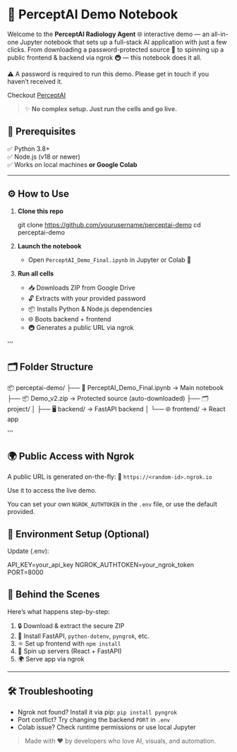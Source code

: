# 🚀 PerceptAI Demo Notebook

Welcome to the **PerceptAI Radiology Agent** 🌐 interactive demo — an all-in-one Jupyter notebook that sets up a full-stack AI application with just a few clicks. From downloading a password-protected source 🔐 to spinning up a public frontend & backend via ngrok 🚇 — this notebook does it all.

⚠️ A password is required to run this demo. Please get in touch if you haven’t received it.

Checkout [PerceptAI](https://victorious-meadow-054677210.6.azurestaticapps.net/)

> ✨ **No complex setup. Just run the cells and go live.**


## 🧰 Prerequisites

✅ Python 3.8+  
✅ Node.js (v18 or newer)  
✅ Works on local machines **or Google Colab**

---

## ⚙️ How to Use

1. **Clone this repo**

   git clone https://github.com/yourusername/perceptai-demo
   cd perceptai-demo


2. **Launch the notebook**

   * Open `PerceptAI_Demo_Final.ipynb` in Jupyter or Colab 📓

3. **Run all cells**

   * 📥 Downloads ZIP from Google Drive
   * 🔓 Extracts with your provided password
   * 📦 Installs Python & Node.js dependencies
   * 🌐 Boots backend + frontend
   * 🚇 Generates a public URL via ngrok


'''
## 🗂️ Folder Structure


📦 perceptai-demo/
├── 📓 PerceptAI_Demo_Final.ipynb   → Main notebook
├── 📦 Demo_v2.zip                  → Protected source (auto-downloaded)
├── 🗂️ project/
│   ├── 🖥️ backend/                 → FastAPI backend
│   └── 🌐 frontend/                → React app

'''


## 🌍 Public Access with Ngrok

A public URL is generated on-the-fly:
🔗 `https://<random-id>.ngrok.io`

Use it to access the live demo.

You can set your own `NGROK_AUTHTOKEN` in the `.env` file, or use the default provided.


## 🧪 Environment Setup (Optional)

Update (.env):

API_KEY=your_api_key
NGROK_AUTHTOKEN=your_ngrok_token
PORT=8000


## 🧠 Behind the Scenes

Here’s what happens step-by-step:

1. 🔒 Download & extract the secure ZIP
2. 🐍 Install FastAPI, `python-dotenv`, `pyngrok`, etc.
3. ⚛️ Set up frontend with `npm install`
4. 🧵 Spin up servers (React + FastAPI)
5. 🌍 Serve app via ngrok

---

## 🛠️ Troubleshooting

* Ngrok not found? Install it via pip: `pip install pyngrok`
* Port conflict? Try changing the backend `PORT` in `.env`
* Colab issue? Check runtime permissions or use local Jupyter

> Made with ❤️ by developers who love AI, visuals, and automation.

